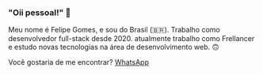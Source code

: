 ### "Oii pessoal!" 👋

Meu nome é Felipe Gomes, e sou do Brasil (🇧🇷). Trabalho como desenvolvedor full-stack desde 2020. atualmente trabalho como Frellancer e estudo novas tecnologias na área de desenvolvimento web. 🙃

Você gostaria de me encontrar?
<a href="whatsapp://send?text=TITULO &ndash; LINK" title="Acesse de seu smartphone para enviar por WhatsApp">WhatsApp</a>
